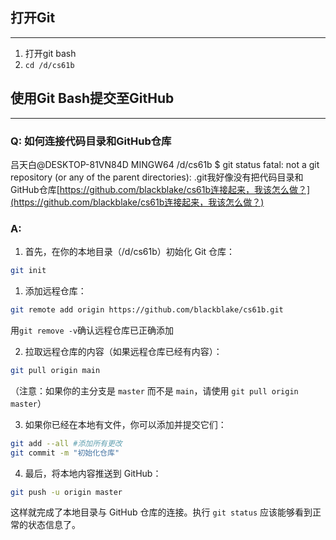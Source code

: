 
## 打开Git
---
1. 打开git bash
2. `cd /d/cs61b`


## 使用Git Bash提交至GitHub
---
### Q: 如何连接代码目录和GitHub仓库
吕天白@DESKTOP-81VN84D MINGW64 /d/cs61b $ git status fatal: not a git repository (or any of the parent directories): .git我好像没有把代码目录和GitHub仓库[https://github.com/blackblake/cs61b连接起来，我该怎么做？](https://github.com/blackblake/cs61b连接起来，我该怎么做？)

### A:

1.  首先，在你的本地目录（/d/cs61b）初始化 Git 仓库：

```bash
git init
```

1.  添加远程仓库：

```bash
git remote add origin https://github.com/blackblake/cs61b.git
```

用`git remove -v`确认远程仓库已正确添加

2.  拉取远程仓库的内容（如果远程仓库已经有内容）：

```bash
git pull origin main
```

（注意：如果你的主分支是 `master` 而不是 `main`，请使用 `git pull origin master`）

3.  如果你已经在本地有文件，你可以添加并提交它们：

```bash
git add --all #添加所有更改
git commit -m "初始化仓库"
```

4.  最后，将本地内容推送到 GitHub：

```bash
git push -u origin master
```

这样就完成了本地目录与 GitHub 仓库的连接。执行 `git status` 应该能够看到正常的状态信息了。
